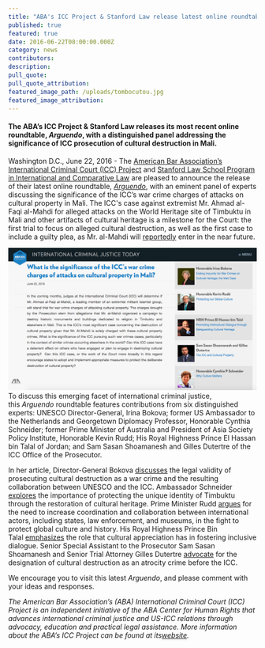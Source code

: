 ```yaml
---
title: "ABA's ICC Project & Stanford Law release latest online roundtable, Arguendo, on the protection of cultural property and accountability"
published: true
featured: true
date: 2016-06-22T08:00:00.000Z
category: news
contributors:
description:
pull_quote:
pull_quote_attribution:
featured_image_path: /uploads/tombocutou.jpg
featured_image_attribution:
---
```



#### **The ABA’s ICC Project & Stanford Law releases its most recent online roundtable, *Arguendo*, with a distinguished panel addressing the significance of ICC prosecution of cultural destruction in Mali.**

Washington D.C., June 22, 2016 - The [American Bar Association’s International Criminal Court (ICC) Project](https://urldefense.proofpoint.com/v2/url?u=http-3A__www.aba-2Dicc.org_&amp;d=CwMGaQ&amp;c=imBPVzF25OnBgGmVOlcsiEgHoG1i6YHLR0Sj_gZ4adc&amp;r=i_MXAE22YmAIqCgKCr6N3g&amp;m=UIjULAewBE2TkVeH4HcoSDjt-D3RIvLfIF1ubs6xlio&amp;s=Isr6v7GYfJljJsG1QsD3FtL5LtqRGgfGs3Z2JR4mpKE&amp;e=) and [Stanford Law School Program in International and Comparative Law](https://urldefense.proofpoint.com/v2/url?u=https-3A__law.stanford.edu_stanford-2Dprogram-2Din-2Dinternational-2Dand-2Dcomparative-2Dlaw_&amp;d=CwMGaQ&amp;c=imBPVzF25OnBgGmVOlcsiEgHoG1i6YHLR0Sj_gZ4adc&amp;r=i_MXAE22YmAIqCgKCr6N3g&amp;m=UIjULAewBE2TkVeH4HcoSDjt-D3RIvLfIF1ubs6xlio&amp;s=vb-9QF_POJoqchbMNuk_NJrRt-FmVuAiLEyjN1JVAqk&amp;e=) are pleased to announce the release of their latest online roundtable, [*Arguendo*](https://urldefense.proofpoint.com/v2/url?u=http-3A__www.international-2Dcriminal-2Djustice-2Dtoday.org_arguendo_&amp;d=CwMGaQ&amp;c=imBPVzF25OnBgGmVOlcsiEgHoG1i6YHLR0Sj_gZ4adc&amp;r=i_MXAE22YmAIqCgKCr6N3g&amp;m=UIjULAewBE2TkVeH4HcoSDjt-D3RIvLfIF1ubs6xlio&amp;s=xPF2SQHpSd9BY9Iq8xNAbvoyHx382jMOnlLQLUaedDw&amp;e=), with an eminent panel of experts discussing the significance of the ICC’s war crime charges of attacks on cultural property in Mali. The ICC's case against extremist Mr. Ahmad al-Faqi al-Mahdi for alleged attacks on the World Heritage site of Timbuktu in Mali and other artifacts of cultural heritage is a milestone for the Court: the first trial to focus on alleged cultural destruction, as well as the first case to include a guilty plea, as Mr. al-Mahdi will [reportedly](http://www.nytimes.com/aponline/2016/06/01/world/europe/ap-eu-international-court-mali.html?_r=0) enter in the near future.

![](/uploads/versions/screen-shot-2016-06-22-at-10-04-41-am---x----1242-710x---.png)
<br>To discuss this emerging facet of international criminal justice, this&nbsp;*Arguendo* roundtable features contributions from six distinguished experts: ‪‎UNESCO Director-General, Irina Bokova; former ‎US Ambassador to the Netherlands and Georgetown Diplomacy Professor, Honorable Cynthia Schneider; former Prime Minister of Australia and President of Asia Society Policy Institute, Honorable Kevin Rudd; His Royal Highness Prince El Hassan bin Talal of Jordan; and Sam Sasan Shoamanesh and Gilles Dutertre of the ICC Office of the Prosecutor.

In her article, Director-General Bokova [discusses](https://www.international-criminal-justice-today.org/arguendo/ending-impunity-for-war-crimes-on-cultural-heritage-the-mali-case/) the legal validity of prosecuting cultural destruction as a war crime and the resulting collaboration between UNESCO and the ICC. Ambassador Schneider [explores](https://www.international-criminal-justice-today.org/arguendo/why-culture-matters/) the importance of protecting the unique identity of Timbuktu through the restoration of cultural heritage. Prime Minister Rudd [argues](https://www.international-criminal-justice-today.org/arguendo/protecting-our-global-culture/) for the need to increase coordination and collaboration between international actors, including states, law enforcement, and museums, in the fight to protect global culture and history. His Royal Highness Prince Bin Talal&nbsp;[emphasizes](https://www.international-criminal-justice-today.org/arguendo/promoting-intercultural-dialogue-through-safeguarding-cultural-heritage/) the role that cultural appreciation has in fostering inclusive dialogue. Senior Special Assistant to the Prosecutor Sam Sasan Shoamanesh and Senior Trial Attorney Gilles Dutertre [advocate](https://www.international-criminal-justice-today.org/arguendo/the-icc-and-cultural-property/) for the designation of cultural destruction as an atrocity crime before the ICC.

We encourage you to visit this latest *Arguendo*, and please comment with your ideas and responses.

*The American Bar Association’s (ABA) International Criminal Court (ICC) Project is an independent initiative of the ABA Center for Human Rights that advances international criminal justice and US-ICC relations through advocacy, education and practical legal assistance. More information about the ABA’s ICC Project can be found at its*[*website*](http://www.aba-icc.org/)*.*